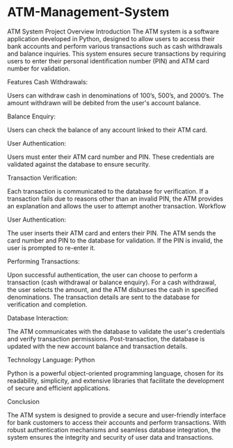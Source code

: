 # ATM-Management-System
ATM System Project Overview
Introduction
The ATM system is a software application developed in Python, designed to allow users to access their bank accounts and perform various transactions such as cash withdrawals and balance inquiries. This system ensures secure transactions by requiring users to enter their personal identification number (PIN) and ATM card number for validation.

Features
Cash Withdrawals:

Users can withdraw cash in denominations of 100’s, 500’s, and 2000’s.
The amount withdrawn will be debited from the user's account balance.

Balance Enquiry:

Users can check the balance of any account linked to their ATM card.

User Authentication:

Users must enter their ATM card number and PIN.
These credentials are validated against the database to ensure security.

Transaction Verification:

Each transaction is communicated to the database for verification.
If a transaction fails due to reasons other than an invalid PIN, the ATM provides an explanation and allows the user to attempt another transaction.
Workflow

User Authentication:

The user inserts their ATM card and enters their PIN.
The ATM sends the card number and PIN to the database for validation.
If the PIN is invalid, the user is prompted to re-enter it.

Performing Transactions:

Upon successful authentication, the user can choose to perform a transaction (cash withdrawal or balance enquiry).
For a cash withdrawal, the user selects the amount, and the ATM disburses the cash in specified denominations.
The transaction details are sent to the database for verification and completion.

Database Interaction:

The ATM communicates with the database to validate the user's credentials and verify transaction permissions.
Post-transaction, the database is updated with the new account balance and transaction details.

Technology
Language: Python

Python is a powerful object-oriented programming language, chosen for its readability, simplicity, and extensive libraries that facilitate the development of secure and efficient applications.

Conclusion

The ATM system is designed to provide a secure and user-friendly interface for bank customers to access their accounts and perform transactions. With robust authentication mechanisms and seamless database integration, the system ensures the integrity and security of user data and transactions.
